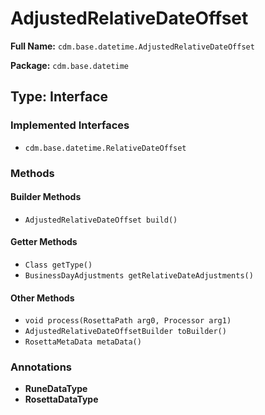 # AdjustedRelativeDateOffset

**Full Name:** `cdm.base.datetime.AdjustedRelativeDateOffset`

**Package:** `cdm.base.datetime`

## Type: Interface

### Implemented Interfaces

- `cdm.base.datetime.RelativeDateOffset`

### Methods

#### Builder Methods

- `AdjustedRelativeDateOffset build()`

#### Getter Methods

- `Class getType()`
- `BusinessDayAdjustments getRelativeDateAdjustments()`

#### Other Methods

- `void process(RosettaPath arg0, Processor arg1)`
- `AdjustedRelativeDateOffsetBuilder toBuilder()`
- `RosettaMetaData metaData()`

### Annotations

- **RuneDataType**
- **RosettaDataType**


